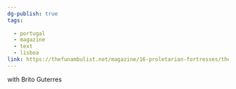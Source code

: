 ```yaml
---
dg-publish: true
tags:
  
  - portugal
  - magazine
  - text
  - lisboa
link: https://thefunambulist.net/magazine/16-proletarian-fortresses/the-invisible-city-existence-and-resistance-in-the-peripheries-of-lisbon-by-ana-naomi-de-sousa-antonio-brito-guterres
---
```

with Brito Guterres

